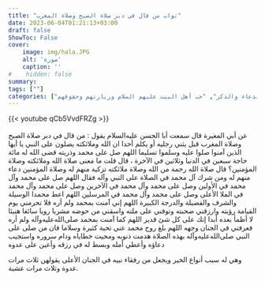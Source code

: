 ```yaml
---
title: "ثواب من قال في دبر صلاة الصبح وصلاة المغرب"
date: 2023-06-04T01:21:13+03:00
draft: false
ShowToc: False
cover:
    image: img/hala.JPG
    alt: 'صورة'
    caption: ''
#    hidden: false
summary: 
tags: [""]
categories: ["الدعاء والذكر", "حب أهل البيت عليهم السلام وزيارتهم وحقوقهم"]
---
```

{{< youtube qCb5VvdFRZg >}}  
 <br>
عن أبي المغيرة قال سمعت أبا الحسن عليه‌السلام يقول : من قال في دبر صلاة
الصبح وصلاة المغرب قبل يثني رجليه أو يكلم أحدا ان الله وملائكته
يصلون على النبي يا أيها الذين آمنوا صلوا عليه وسلموا تسليما اللهم صل
على محمد وذريته قضى الله له مائة حاجة سبعين في الدنيا وثلاثين في
الآخرة ، قال قلت ما معنى صلاة الله وملائكته وصلاة المؤمنين؟ قال صلاة
الله رحمة من الله وصلاة ملائكته تزكية منهم له وصلاة المؤمنين دعاء
منهم له ومن شرك آل محمد في الصلاة على النبي وآله فقال اللهم صل
على محمد وآل محمد في الأولين وصل على محمد وآل محمد في الآخرين
وصل على محمد وآل محمد في الملا الأعلى وصل على محمد وآل محمد في
المرسلين اللهم اعط محمدا الوسيلة والشرف والفضيلة والدرجة الكبيرة
اللهم إني آمنت بمحمد ولم أره فلا تحرمني يوم القيامة رؤيته وارزقني
صحبته وتوفني على ملته واسقني من حوضه مشربا رويا سائغا هنيئا لا أظمأ
بعده أبدا إنك على كل شئ قدير اللهم كما آمنت بمحمد صلى‌الله‌عليه‌وآله ولم أره
فعرفني في الجنان وجهه اللهم بلغ روح محمد عني تحية كثيرة وسلاما فان
من صلى على النبي صلى‌الله‌عليه‌وآله بهذه الصلاة هدمت ذنوبه ومحيت خطاياه ودام
سروره واستجيب دعاؤه وأعطي أمله وبسط له في رزقه وأعين على عدوه
 
وهي له سبب أنواع الخير ويجعل من رفقاء نبيه في الجنان الأعلى يقولهن
ثلاث مرات غدوة وثلاث مرات عشية.


